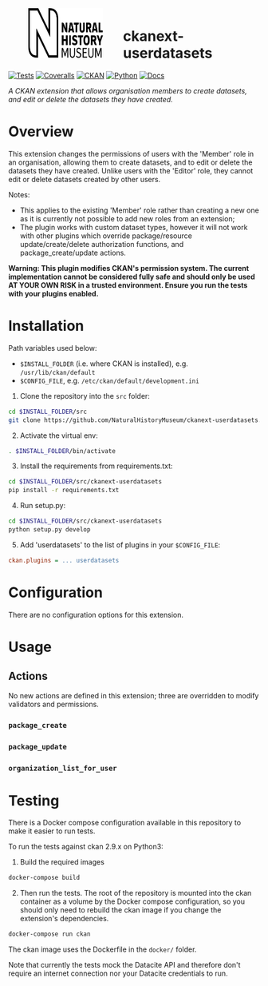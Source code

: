 <img src=".github/nhm-logo.svg" align="left" width="150px" height="100px" hspace="40"/>

# ckanext-userdatasets

[![Tests](https://img.shields.io/github/workflow/status/NaturalHistoryMuseum/ckanext-userdatasets/Tests?style=flat-square)](https://github.com/NaturalHistoryMuseum/ckanext-userdatasets/actions/workflows/main.yml)
[![Coveralls](https://img.shields.io/coveralls/github/NaturalHistoryMuseum/ckanext-userdatasets/main?style=flat-square)](https://coveralls.io/github/NaturalHistoryMuseum/ckanext-userdatasets)
[![CKAN](https://img.shields.io/badge/ckan-2.9.1-orange.svg?style=flat-square)](https://github.com/ckan/ckan)
[![Python](https://img.shields.io/badge/python-3.6%20%7C%203.7%20%7C%203.8-blue.svg?style=flat-square)](https://www.python.org/)
[![Docs](https://img.shields.io/readthedocs/ckanext-userdatasets?style=flat-square)](https://ckanext-userdatasets.readthedocs.io)

_A CKAN extension that allows organisation members to create datasets, and edit or delete the datasets they have created._


# Overview

This extension changes the permissions of users with the 'Member' role in an organisation, allowing them to create
datasets, and to edit or delete the datasets they have created. Unlike users with the 'Editor' role, they cannot
edit or delete datasets created by other users.

Notes:
- This applies to the existing 'Member' role rather than creating a new one as it is currently not possible to add
  new roles from an extension;
- The plugin works with custom dataset types, however it will not work with other plugins which override
  package/resource update/create/delete authorization functions, and package_create/update actions.

**Warning: This plugin modifies CKAN's permission system. The current implementation cannot be considered fully
 safe and should only be used AT YOUR OWN RISK in a trusted environment. Ensure you run the tests with your plugins
 enabled.**


# Installation

Path variables used below:
- `$INSTALL_FOLDER` (i.e. where CKAN is installed), e.g. `/usr/lib/ckan/default`
- `$CONFIG_FILE`, e.g. `/etc/ckan/default/development.ini`

1. Clone the repository into the `src` folder:

  ```bash
  cd $INSTALL_FOLDER/src
  git clone https://github.com/NaturalHistoryMuseum/ckanext-userdatasets.git
  ```

2. Activate the virtual env:

  ```bash
  . $INSTALL_FOLDER/bin/activate
  ```

3. Install the requirements from requirements.txt:

  ```bash
  cd $INSTALL_FOLDER/src/ckanext-userdatasets
  pip install -r requirements.txt
  ```

4. Run setup.py:

  ```bash
  cd $INSTALL_FOLDER/src/ckanext-userdatasets
  python setup.py develop
  ```

5. Add 'userdatasets' to the list of plugins in your `$CONFIG_FILE`:

  ```ini
  ckan.plugins = ... userdatasets
  ```

# Configuration

There are no configuration options for this extension.

# Usage

## Actions

No new actions are defined in this extension; three are overridden to modify validators and permissions.

### `package_create`

### `package_update`

### `organization_list_for_user`


# Testing

There is a Docker compose configuration available in this repository to make it easier to run tests.

To run the tests against ckan 2.9.x on Python3:

1. Build the required images
```bash
docker-compose build
```

2. Then run the tests.
   The root of the repository is mounted into the ckan container as a volume by the Docker compose
   configuration, so you should only need to rebuild the ckan image if you change the extension's
   dependencies.
```bash
docker-compose run ckan
```

The ckan image uses the Dockerfile in the `docker/` folder.

Note that currently the tests mock the Datacite API and therefore don't require an internet
connection nor your Datacite credentials to run.
